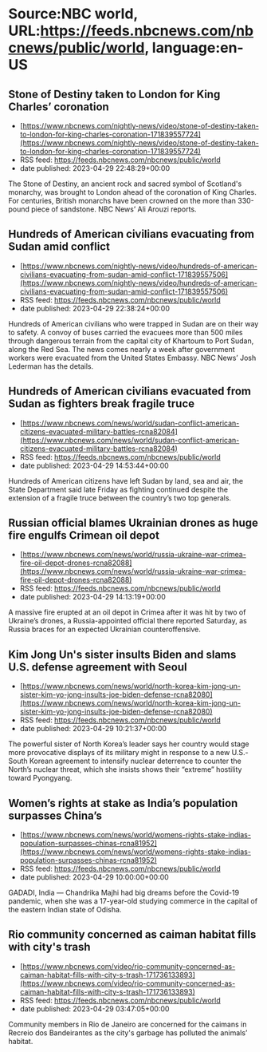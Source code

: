 # Source:NBC world, URL:https://feeds.nbcnews.com/nbcnews/public/world, language:en-US

## Stone of Destiny taken to London for King Charles’ coronation
 - [https://www.nbcnews.com/nightly-news/video/stone-of-destiny-taken-to-london-for-king-charles-coronation-171839557724](https://www.nbcnews.com/nightly-news/video/stone-of-destiny-taken-to-london-for-king-charles-coronation-171839557724)
 - RSS feed: https://feeds.nbcnews.com/nbcnews/public/world
 - date published: 2023-04-29 22:48:29+00:00

The Stone of Destiny, an ancient rock and sacred symbol of Scotland's monarchy, was brought to London ahead of the coronation of King Charles. For centuries, British monarchs have been crowned on the more than 330-pound piece of sandstone. NBC News’ Ali Arouzi reports.

## Hundreds of American civilians evacuating from Sudan amid conflict
 - [https://www.nbcnews.com/nightly-news/video/hundreds-of-american-civilians-evacuating-from-sudan-amid-conflict-171839557506](https://www.nbcnews.com/nightly-news/video/hundreds-of-american-civilians-evacuating-from-sudan-amid-conflict-171839557506)
 - RSS feed: https://feeds.nbcnews.com/nbcnews/public/world
 - date published: 2023-04-29 22:38:24+00:00

Hundreds of American civilians who were trapped in Sudan are on their way to safety. A convoy of buses carried the evacuees more than 500 miles through dangerous terrain from the capital city of Khartoum to Port Sudan, along the Red Sea. The news comes nearly a week after government workers were evacuated from the United States Embassy. NBC News’ Josh Lederman has the details.

## Hundreds of American civilians evacuated from Sudan as fighters break fragile truce
 - [https://www.nbcnews.com/news/world/sudan-conflict-american-citizens-evacuated-military-battles-rcna82084](https://www.nbcnews.com/news/world/sudan-conflict-american-citizens-evacuated-military-battles-rcna82084)
 - RSS feed: https://feeds.nbcnews.com/nbcnews/public/world
 - date published: 2023-04-29 14:53:44+00:00

Hundreds of American citizens have left Sudan by land, sea and air, the State Department said late Friday as fighting continued despite the extension of a fragile truce between the country’s two top generals.

## Russian official blames Ukrainian drones as huge fire engulfs Crimean oil depot
 - [https://www.nbcnews.com/news/world/russia-ukraine-war-crimea-fire-oil-depot-drones-rcna82088](https://www.nbcnews.com/news/world/russia-ukraine-war-crimea-fire-oil-depot-drones-rcna82088)
 - RSS feed: https://feeds.nbcnews.com/nbcnews/public/world
 - date published: 2023-04-29 14:13:19+00:00

A massive fire erupted at an oil depot in Crimea after it was hit by two of Ukraine’s drones, a Russia-appointed official there reported Saturday, as Russia braces for an expected Ukrainian counteroffensive.

## Kim Jong Un's sister insults Biden and slams U.S. defense agreement with Seoul
 - [https://www.nbcnews.com/news/world/north-korea-kim-jong-un-sister-kim-yo-jong-insults-joe-biden-defense-rcna82080](https://www.nbcnews.com/news/world/north-korea-kim-jong-un-sister-kim-yo-jong-insults-joe-biden-defense-rcna82080)
 - RSS feed: https://feeds.nbcnews.com/nbcnews/public/world
 - date published: 2023-04-29 10:21:37+00:00

The powerful sister of North Korea’s leader says her country would stage more provocative displays of its military might in response to a new U.S.-South Korean agreement to intensify nuclear deterrence to counter the North’s nuclear threat, which she insists shows their “extreme” hostility toward Pyongyang.

## Women’s rights at stake as India’s population surpasses China’s
 - [https://www.nbcnews.com/news/world/womens-rights-stake-indias-population-surpasses-chinas-rcna81952](https://www.nbcnews.com/news/world/womens-rights-stake-indias-population-surpasses-chinas-rcna81952)
 - RSS feed: https://feeds.nbcnews.com/nbcnews/public/world
 - date published: 2023-04-29 10:00:00+00:00

GADADI, India — Chandrika Majhi had big dreams before the Covid-19 pandemic, when she was a 17-year-old studying commerce in the capital of the eastern Indian state of Odisha.

## Rio community concerned as caiman habitat fills with city's trash
 - [https://www.nbcnews.com/video/rio-community-concerned-as-caiman-habitat-fills-with-city-s-trash-171736133893](https://www.nbcnews.com/video/rio-community-concerned-as-caiman-habitat-fills-with-city-s-trash-171736133893)
 - RSS feed: https://feeds.nbcnews.com/nbcnews/public/world
 - date published: 2023-04-29 03:47:05+00:00

Community members in Rio de Janeiro are concerned for the caimans in Recreio dos Bandeirantes as the city's garbage has polluted the animals’ habitat.

